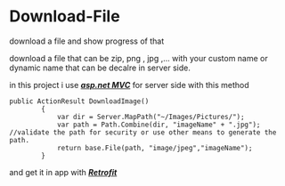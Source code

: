 # Download-File
download a file and show progress of that

download a file that can be zip, png , jpg ,... with your custom name or dynamic name that can be decalre in server side.

in this project i use ***[asp.net MVC](https://www.asp.net/mvc)*** for server side with this method
```
public ActionResult DownloadImage()
        {
            var dir = Server.MapPath("~/Images/Pictures/");
            var path = Path.Combine(dir, "imageName" + ".jpg"); //validate the path for security or use other means to generate the path.
            return base.File(path, "image/jpeg","imageName");
        }
```
and get it in app with ***[Retrofit](http://square.github.io/retrofit/)***
